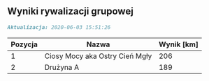 ## Wyniki rywalizacji grupowej

```markdown
Aktualizacja: 2020-06-03 15:51:26
```

Pozycja | Nazwa | Wynik [km] |
------------ | -------------  | -------------
 1 |Ciosy Mocy aka Ostry Cień Mgły | 206 
 2 |Drużyna A | 189
